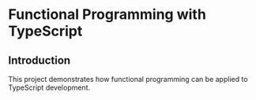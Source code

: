 # Functional Programming with TypeScript

## Introduction

This project demonstrates how functional programming can be applied to TypeScript development.
